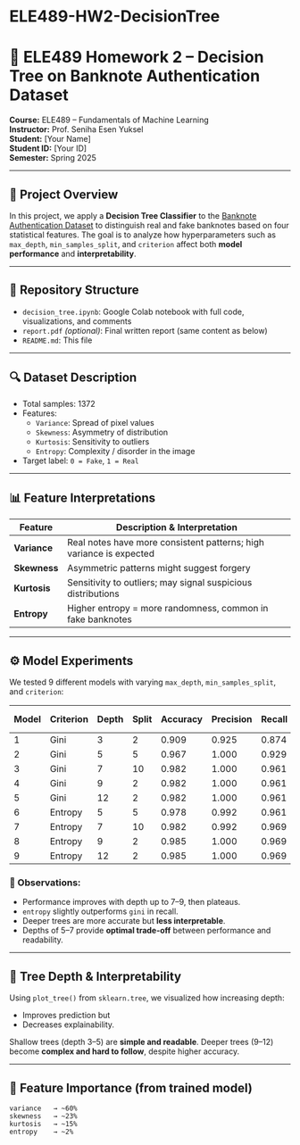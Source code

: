 # ELE489-HW2-DecisionTree

# 🧠 ELE489 Homework 2 – Decision Tree on Banknote Authentication Dataset

**Course:** ELE489 – Fundamentals of Machine Learning  
**Instructor:** Prof. Seniha Esen Yuksel  
**Student:** [Your Name]  
**Student ID:** [Your ID]  
**Semester:** Spring 2025  

---

## 📌 Project Overview

In this project, we apply a **Decision Tree Classifier** to the [Banknote Authentication Dataset](https://archive.ics.uci.edu/dataset/267/banknote+authentication) to distinguish real and fake banknotes based on four statistical features. The goal is to analyze how hyperparameters such as `max_depth`, `min_samples_split`, and `criterion` affect both **model performance** and **interpretability**.

---

## 📁 Repository Structure

- `decision_tree.ipynb`: Google Colab notebook with full code, visualizations, and comments
- `report.pdf` *(optional)*: Final written report (same content as below)
- `README.md`: This file

---

## 🔍 Dataset Description

- Total samples: 1372
- Features:
  - `Variance`: Spread of pixel values
  - `Skewness`: Asymmetry of distribution
  - `Kurtosis`: Sensitivity to outliers
  - `Entropy`: Complexity / disorder in the image
- Target label: `0 = Fake`, `1 = Real`

---

## 📊 Feature Interpretations

| Feature   | Description & Interpretation |
|-----------|------------------------------|
| **Variance** | Real notes have more consistent patterns; high variance is expected |
| **Skewness** | Asymmetric patterns might suggest forgery |
| **Kurtosis** | Sensitivity to outliers; may signal suspicious distributions |
| **Entropy**  | Higher entropy = more randomness, common in fake banknotes |

---

## ⚙️ Model Experiments

We tested 9 different models with varying `max_depth`, `min_samples_split`, and `criterion`:

| Model | Criterion | Depth | Split | Accuracy | Precision | Recall | F1 Score |
|-------|-----------|-------|-------|----------|-----------|--------|----------|
| 1     | Gini      | 3     | 2     | 0.909    | 0.925     | 0.874  | 0.899    |
| 2     | Gini      | 5     | 5     | 0.967    | 1.000     | 0.929  | 0.963    |
| 3     | Gini      | 7     | 10    | 0.982    | 1.000     | 0.961  | 0.980    |
| 4     | Gini      | 9     | 2     | 0.982    | 1.000     | 0.961  | 0.980    |
| 5     | Gini      | 12    | 2     | 0.982    | 1.000     | 0.961  | 0.980    |
| 6     | Entropy   | 5     | 5     | 0.978    | 0.992     | 0.961  | 0.976    |
| 7     | Entropy   | 7     | 10    | 0.982    | 0.992     | 0.969  | 0.980    |
| 8     | Entropy   | 9     | 2     | 0.985    | 1.000     | 0.969  | 0.984    |
| 9     | Entropy   | 12    | 2     | 0.985    | 1.000     | 0.969  | 0.984    |

### 🔎 Observations:
- Performance improves with depth up to 7–9, then plateaus.
- `entropy` slightly outperforms `gini` in recall.
- Deeper trees are more accurate but **less interpretable**.
- Depths of 5–7 provide **optimal trade-off** between performance and readability.

---

## 🌳 Tree Depth & Interpretability

Using `plot_tree()` from `sklearn.tree`, we visualized how increasing depth:
- Improves prediction but
- Decreases explainability.

Shallow trees (depth 3–5) are **simple and readable**. Deeper trees (9–12) become **complex and hard to follow**, despite higher accuracy.

---

## 🔬 Feature Importance (from trained model)

```plaintext
variance   → ~60%  
skewness   → ~23%  
kurtosis   → ~15%  
entropy    → ~2%
